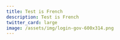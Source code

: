 ```yaml
---
title: Test is French
description: Test is French
twitter_card: large
image: /assets/img/login-gov-600x314.png
---
```

